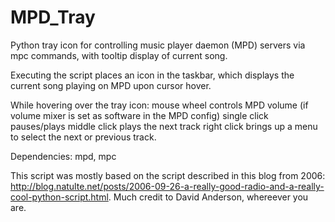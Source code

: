 MPD_Tray
========

Python tray icon for controlling music player daemon (MPD) servers via mpc commands, with tooltip display of current song.

Executing the script places an icon in the taskbar, which displays the current song playing on MPD upon cursor hover. 

While hovering over the tray icon:
mouse wheel controls MPD volume (if volume mixer is set as software in the MPD config)
single click pauses/plays
middle click plays the next track
right click brings up a menu to select the next or previous track.

Dependencies: mpd, mpc

This script was mostly based on the script described in this blog from 2006: http://blog.natulte.net/posts/2006-09-26-a-really-good-radio-and-a-really-cool-python-script.html. Much credit to David Anderson, whereever you are.

